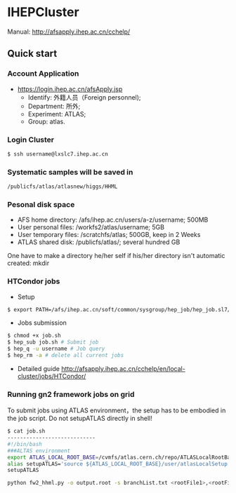 # IHEPCluster
Manual: http://afsapply.ihep.ac.cn/cchelp/

## Quick start

### Account Application 

- https://login.ihep.ac.cn/afsApply.jsp
  - Identify: 外籍人员（Foreign personnel); 
  - Department: 所外; 
  - Experiment: ATLAS; 
  - Group: atlas.
  
### Login Cluster
```Bash
$ ssh username@lxslc7.ihep.ac.cn
```

### Systematic samples will be saved in  
```Bash
/publicfs/atlas/atlasnew/higgs/HHML 
```


### Pesonal disk space 
- AFS home directory: /afs/ihep.ac.cn/users/a-z/username; 500MB
- User personal files: /workfs2/atlas/username; 5GB
- User temporary files: /scratchfs/atlas; 500GB, keep in 2 Weeks
- ATLAS shared disk: /publicfs/atlas/; several hundred GB

One have to make a directory he/her self if his/her directory isn't automatic created: mkdir 
### HTCondor jobs
- Setup
```Bash
$ export PATH=/afs/ihep.ac.cn/soft/common/sysgroup/hep_job/hep_job.sl7/bin/:$PATH
```
- Jobs submission
```Bash
$ chmod +x job.sh
$ hep_sub job.sh # Submit job
$ hep_q -u username # Job query
$ hep_rm -a # delete all current jobs
```
- Detailed guide http://afsapply.ihep.ac.cn/cchelp/en/local-cluster/jobs/HTCondor/

### Running gn2 framework jobs on grid

To submit jobs using ATLAS environment，the setup has to be embodied in the job script. Do not setupATLAS directly in shell!
```Bash
$ cat job.sh
----------------------------
#!/bin/bash
###ALTAS environment
export ATLAS_LOCAL_ROOT_BASE=/cvmfs/atlas.cern.ch/repo/ATLASLocalRootBase
alias setupATLAS='source ${ATLAS_LOCAL_ROOT_BASE}/user/atlasLocalSetup.sh'
setupATLAS

python fw2_hhml.py -o output.root -s branchList.txt <rootFile1>,<rootFile2>

```


